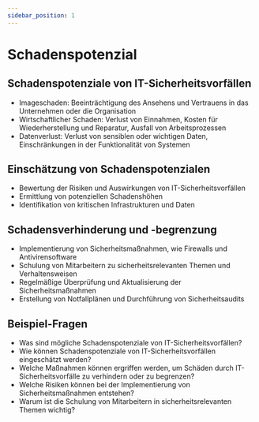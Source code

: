 ```yaml
---
sidebar_position: 1
---
```


# Schadenspotenzial

<!--
Schadenspotenziale von IT-Sicherheitsvorfällen
einschätzen und Schäden verhindern können, z. B.

-   Imageschaden
-   Wirtschaftlicher Schaden
-   Datenverlust -->

## Schadenspotenziale von IT-Sicherheitsvorfällen

-   Imageschaden: Beeinträchtigung des Ansehens und Vertrauens in das Unternehmen oder die Organisation
-   Wirtschaftlicher Schaden: Verlust von Einnahmen, Kosten für Wiederherstellung und Reparatur, Ausfall von Arbeitsprozessen
-   Datenverlust: Verlust von sensiblen oder wichtigen Daten, Einschränkungen in der Funktionalität von Systemen

## Einschätzung von Schadenspotenzialen

-   Bewertung der Risiken und Auswirkungen von IT-Sicherheitsvorfällen
-   Ermittlung von potenziellen Schadenshöhen
-   Identifikation von kritischen Infrastrukturen und Daten

## Schadensverhinderung und -begrenzung

-   Implementierung von Sicherheitsmaßnahmen, wie Firewalls und Antivirensoftware
-   Schulung von Mitarbeitern zu sicherheitsrelevanten Themen und Verhaltensweisen
-   Regelmäßige Überprüfung und Aktualisierung der Sicherheitsmaßnahmen
-   Erstellung von Notfallplänen und Durchführung von Sicherheitsaudits

## Beispiel-Fragen

-   Was sind mögliche Schadenspotenziale von IT-Sicherheitsvorfällen?
-   Wie können Schadenspotenziale von IT-Sicherheitsvorfällen eingeschätzt werden?
-   Welche Maßnahmen können ergriffen werden, um Schäden durch IT-Sicherheitsvorfälle zu verhindern oder zu begrenzen?
-   Welche Risiken können bei der Implementierung von Sicherheitsmaßnahmen entstehen?
-   Warum ist die Schulung von Mitarbeitern in sicherheitsrelevanten Themen wichtig?
